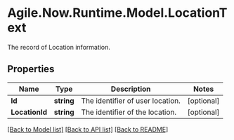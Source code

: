 # Agile.Now.Runtime.Model.LocationText
The record of Location information.

## Properties

Name | Type | Description | Notes
------------ | ------------- | ------------- | -------------
**Id** | **string** | The identifier of user location. | [optional] 
**LocationId** | **string** | The identifier of the location. | [optional] 

[[Back to Model list]](../../README.md#documentation-for-models) [[Back to API list]](../../README.md#documentation-for-api-endpoints) [[Back to README]](../../README.md)

